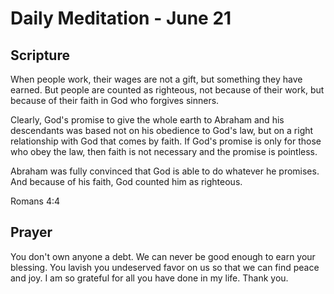 # Daily Meditation - June 21

## Scripture

When people work, their wages are not a gift, but something they have earned.
But people are counted as righteous, not because of their work, but because of
their faith in God who forgives sinners. 

Clearly, God's promise to give the whole earth to Abraham and his descendants
was based not on his obedience to God's law, but on a right relationship with
God that comes by faith. If God's promise is only for those who obey the law,
then faith is not necessary and the promise is pointless.  

Abraham was fully convinced that God is able to do whatever
he promises. And because of his faith, God counted him as righteous.

Romans 4:4


## Prayer

You don't own anyone a debt.  We can never be good enough to earn your blessing.
You lavish you undeserved favor on us so that we can find peace and joy.
I am so grateful for all you have done in my life.  Thank you.

